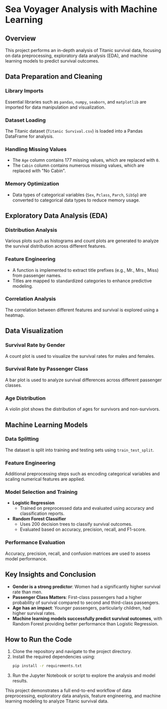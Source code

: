 # Sea Voyager Analysis with Machine Learning

## Overview
This project performs an in-depth analysis of Titanic survival data, focusing on data preprocessing, exploratory data analysis (EDA), and machine learning models to predict survival outcomes.

## Data Preparation and Cleaning

### Library Imports
Essential libraries such as `pandas`, `numpy`, `seaborn`, and `matplotlib` are imported for data manipulation and visualization.

### Dataset Loading
The Titanic dataset (`Titanic Survival.csv`) is loaded into a Pandas DataFrame for analysis.

### Handling Missing Values
- The `Age` column contains 177 missing values, which are replaced with `0`.
- The `Cabin` column contains numerous missing values, which are replaced with "No Cabin".

### Memory Optimization
- Data types of categorical variables (`Sex`, `Pclass`, `Parch`, `SibSp`) are converted to categorical data types to reduce memory usage.

## Exploratory Data Analysis (EDA)

### Distribution Analysis
Various plots such as histograms and count plots are generated to analyze the survival distribution across different features.

### Feature Engineering
- A function is implemented to extract title prefixes (e.g., Mr., Mrs., Miss) from passenger names.
- Titles are mapped to standardized categories to enhance predictive modeling.

### Correlation Analysis
The correlation between different features and survival is explored using a heatmap.

## Data Visualization

### Survival Rate by Gender
A count plot is used to visualize the survival rates for males and females.

### Survival Rate by Passenger Class
A bar plot is used to analyze survival differences across different passenger classes.

### Age Distribution
A violin plot shows the distribution of ages for survivors and non-survivors.

## Machine Learning Models

### Data Splitting
The dataset is split into training and testing sets using `train_test_split`.

### Feature Engineering
Additional preprocessing steps such as encoding categorical variables and scaling numerical features are applied.

### Model Selection and Training
- **Logistic Regression**
  - Trained on preprocessed data and evaluated using accuracy and classification reports.
- **Random Forest Classifier**
  - Uses 200 decision trees to classify survival outcomes.
  - Evaluated based on accuracy, precision, recall, and F1-score.

### Performance Evaluation
Accuracy, precision, recall, and confusion matrices are used to assess model performance.

## Key Insights and Conclusion

- **Gender is a strong predictor**: Women had a significantly higher survival rate than men.
- **Passenger Class Matters**: First-class passengers had a higher probability of survival compared to second and third-class passengers.
- **Age has an impact**: Younger passengers, particularly children, had higher survival rates.
- **Machine learning models successfully predict survival outcomes**, with Random Forest providing better performance than Logistic Regression.

## How to Run the Code
1. Clone the repository and navigate to the project directory.
2. Install the required dependencies using:
   ```bash
   pip install -r requirements.txt
   ```
3. Run the Jupyter Notebook or script to explore the analysis and model results.

This project demonstrates a full end-to-end workflow of data preprocessing, exploratory data analysis, feature engineering, and machine learning modeling to analyze Titanic survival data.

